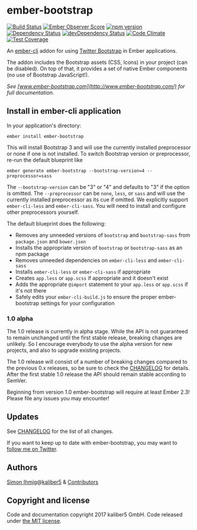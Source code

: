 # ember-bootstrap

[![Build Status](https://travis-ci.org/kaliber5/ember-bootstrap.svg?branch=master)](https://travis-ci.org/kaliber5/ember-bootstrap)
[![Ember Observer Score](http://emberobserver.com/badges/ember-bootstrap.svg)](http://emberobserver.com/addons/ember-bootstrap)
[![npm version](https://badge.fury.io/js/ember-bootstrap.svg)](https://badge.fury.io/js/ember-bootstrap)
[![Dependency Status](https://david-dm.org/kaliber5/ember-bootstrap.svg)](https://david-dm.org/kaliber5/ember-bootstrap)
[![devDependency Status](https://david-dm.org/kaliber5/ember-bootstrap/dev-status.svg)](https://david-dm.org/kaliber5/ember-bootstrap#info=devDependencies)
[![Code Climate](https://codeclimate.com/github/kaliber5/ember-bootstrap/badges/gpa.svg)](https://codeclimate.com/github/kaliber5/ember-bootstrap)
[![Test Coverage](https://codeclimate.com/github/kaliber5/ember-bootstrap/badges/coverage.svg)](https://codeclimate.com/github/kaliber5/ember-bootstrap/coverage)

An [ember-cli](http://www.ember-cli.com) addon for using [Twitter Bootstrap](http://getbootstrap.com/) in Ember applications.

The addon includes the Bootstrap assets (CSS, Icons) in your project (can be disabled). On top of that, it provides a set of native Ember components (no use of Bootstrap JavaScript!).</p>

*See [www.ember-bootstrap.com](http://www.ember-bootstrap.com/) for full documentation.*

## Install in ember-cli application

In your application's directory:

    ember install ember-bootstrap
    
This will install Bootstrap 3 and will use the currently installed preprocessor or none if one is not installed.
To switch Bootstrap version or preprocessor, re-run the default blueprint like

    ember generate ember-bootstrap --bootstrap-version=4 --preprocessor=sass
    
The `--bootstrap-version` can be "3" or "4" and defaults to "3" if the option is omitted. The `--preprocessor`
can be `none`, `less`, or `sass` and will use the currently installed preprocessor as its cue if omitted.
We explicitly support `ember-cli-less` and `ember-cli-sass`. You will need to install and configure other
preprocessors yourself.

The default blueprint does the following:

* Removes any unneeded versions of `bootstrap` and `bootstrap-sass` from `package.json` and `bower.json`
* Installs the appropriate version of `bootstrap` or `bootstrap-sass` as an npm package
* Removes unneeded dependencies on `ember-cli-less` and `ember-cli-sass`
* Installs `ember-cli-less` or `ember-cli-sass` if appropriate
* Creates `app.less` or `app.scss` if appropriate and it doesn't exist
* Adds the appropriate `@import` statement to your `app.less` or `app.scss` if it's not there
* Safely edits your `ember-cli-build.js` to ensure the proper ember-bootstrap settings for your configuration
    
### 1.0 alpha
    
The 1.0 release is currently in alpha stage. While the API is not guaranteed to remain unchanged until the first stable release, 
breaking changes are unlikely. So I encourage everybody to use the alpha version for new projects, and also to upgrade existing projects.
    
The 1.0 release will consist of a number of breaking changes compared to the previous 0.x releases, so be sure to check the 
[CHANGELOG](CHANGELOG.md) for details. After the first stable 1.0 release the API should remain stable according to SemVer.    

Beginning from version 1.0 ember-bootstrap will require at least Ember 2.3! Please file any issues you may encounter!

## Updates

See [CHANGELOG](CHANGELOG.md) for the list of all changes.

If you want to keep up to date with ember-bootstrap, you may want to [follow me on Twitter](https://twitter.com/simonihmig). 

## Authors

[Simon Ihmig](https://github.com/simonihmig)@[kaliber5](http://www.kaliber5.de) & [Contributors](https://github.com/kaliber5/ember-bootstrap/graphs/contributors)


## Copyright and license

Code and documentation copyright 2017 kaliber5 GmbH. Code released under [the MIT license](LICENSE.md).
